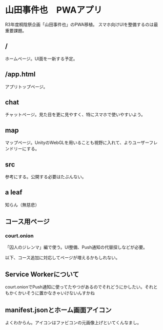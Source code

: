 # 山田事件也　PWAアプリ

R3年度桐陰祭企画「山田事件也」のPWA移植。
スマホ向けUIを整備するのは最重要課題。

## /

ホームページ。UI面を一新する予定。

## /app.html

アプリトップページ。

## chat

チャットページ。見た目を更に見やすく、特にスマホで使いやすいよう。

## map

マップページ。UnityのWebGLを用いることも視野に入れて、よりユーザーフレンドリーにする。

## src

参考にする。公開する必要はたぶんない。

## a leaf

知らん（無慈悲）

## コース用ページ
### court.onion

「囚人のジレンマ」編で使う。UI整備、Push通知の代替探しなどが必要。

以下、コース追加に対応してページが増えるかもしれない。

## Service Workerについて

court.onionでPush通知に使ってたやつがあるのでそれどうにかしたい。それともかくかいそうに置かなきゃいけないんすかね

## manifest.jsonとホーム画面アイコン

よくわからん。アイコンはファビコンの元画像上げといてくんなまし。
